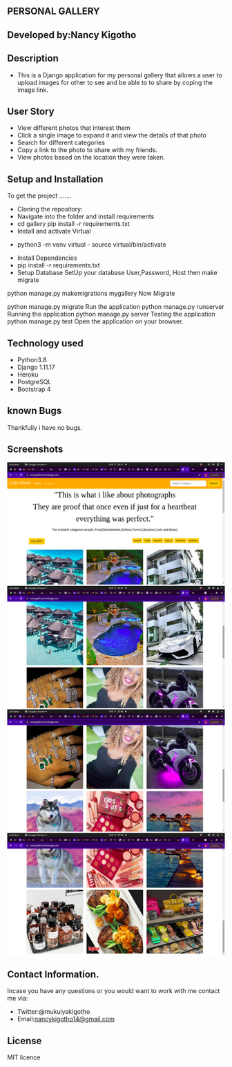 ## PERSONAL GALLERY
## Developed by:Nancy Kigotho
## Description
* This is a Django application for my personal gallery that allows a user to upload images for other to see and be able to to share by coping the image link.
## User Story
* View different photos that interest them
* Click a single image to expand it and view the details of that photo
* Search for different categories
* Copy a link to the photo to share with my friends.
* View photos based on the location they were taken.
## Setup and Installation
To get the project .......

* Cloning the repository:
* Navigate into the folder and install requirements
* cd gallery pip install -r requirements.txt 
* Install and activate Virtual
 - python3 -m venv virtual - source virtual/bin/activate  
* Install Dependencies
* pip install -r requirements.txt 
* Setup Database
SetUp your database User,Password, Host then make migrate

python manage.py makemigrations    mygallery 
Now Migrate

python manage.py migrate 
Run the application
python manage.py runserver 
Running the application
python manage.py server 
Testing the application
python manage.py test 
Open the application on your browser.

## Technology used
* Python3.8
* Django 1.11.17
* Heroku
* PostgreSQL
* Bootstrap 4

## known Bugs
Thankfully i have no bugs.

## Screenshots
![alt text](screenshots/pic1.png)
![alt text](screenshots/pic2.png)
![alt text](screenshots/pic3.png)
![alt text](screenshots/pic4.png)

## Contact Information.
Incase you have any questions or you would want to work with me contact me via:
* Twitter:@mukuiyakigotho
* Email:nancykigotho14@gmail.com
## License
MIT licence